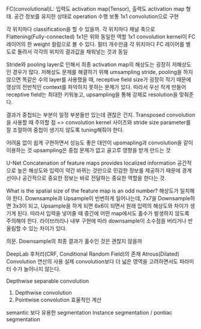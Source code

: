 FC(convolutional)L: 입력도 activation map(Tensor), 출력도 activation map 형태. 공간 정보를 유지한 상태로 operation 수행
보통 1x1 convolution으로 구현

각 위치마다 classification을 할 수 있을까.
각 위치마다 채널 축으로 Flattening(Fully-connected)
1x1은 위와 동일한 역할
1x1 convolution kernel이 FC 레이어의 한 weight 컬럼으로 볼 수 있다.
필터 개수만큼 각 위치마다 FC 레이어를 별도로 돌려서 각각의 위치의 결과값을 채워넣는 것과 동일

Stride와 pooling layer로 인해서 최종 activation map의 해상도는 굉장히 저해상도인 경우가 많다.
저해상도 문제를 해결하기 위해 umsampling
stride, pooling을 하지 않으면 똑같은 수의 layer를 사용했을 때, receptive field size가 굉장히 작기 때문에 영상의 전반적인 context를 파악하지 못하는 문제가 있다.
따라서 우선 작게 만들어 receptive field는 최대한 키워놓고, upsampling을 통해 강제로 resolution을 맞춰준다.

결과가 중첩되는 부분이 일정 부분들만 있는데 괜찮은 건지.
Transposed convolution을 사용할 때 주의할 점
=> convolution kernel 사이즈와 stride size parameter를 잘 조절하여 중첩이 생기지 않도록 tuning해줘야 한다.

어려움 없이 쉽게 구현하면서 성능도 좋은 대안이 upsmapling과 convolution을 같이 이용하는 것
upsampling은 중첩 문제가 없고 골고루 영향을 받게 만드는 것

U-Net
Concatenation of feature maps provides localized information
공간적으로 높은 해상도와 입력이 약간 바뀌는 것만으로 민감한 정보를 제공하기 때문에 경계선이나 공간적으로 중요한 정보는 바로 전달하는 중요한 역할을 한다는 것.

What is the spatial size of the feature map is an odd number?
해상도가 일치해야 한다.
Downsample과 Upsample이 빈번하게 일어나는데, 7x7을 Downsample하면 3x3이 되고, Upsample을 하게 되면 6x6이 되면서 원래 입력의 해상도와 차이가 생기게 된다.
따라서 입력을 넣어줄 때 중간에 어떤 map에서도 홀수가 발생하지 않도록 주의해야 한다.
라이브러리나 내부 구현에 따라 downsample이 소수점을 버리거나 반올림할 수 있는 차이가 있다.

의문. Downsample의 최종 결과가 홀수인 것은 괜찮지 않을까

DeepLab
후처리(CRF, Conditional Random Field)의 존재
Atrous(Dilated) Convolution 연산의 사용
실제 convolution보다 더 넓은 영역을 고려하면서도 파라미터 수가 늘어나지 않는다.

Depthwise separable convolution
1. Depthwise convolution
2. Pointwise convolution
효율적인 계산

semantic 보다 유용한 segmentation
Instance segmentation / pontiac segmentation
